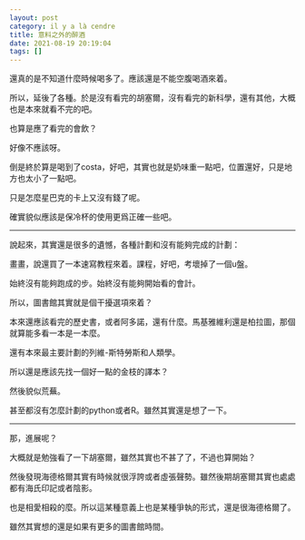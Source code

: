 ```yaml
---
layout: post
category: il y a là cendre
title: 意料之外的醉酒
date: 2021-08-19 20:19:04
tags: []
---
```


還真的是不知道什麼時候喝多了。應該還是不能空腹喝酒來着。

所以，延後了各種。於是沒有看完的胡塞爾，沒有看完的新科學，還有其他，大概也是本來就看不完的吧。

也算是應了看完的會飲？

好像不應該呀。

倒是終於算是喝到了costa，好吧，其實也就是奶味重一點吧，位置還好，只是地方也太小了一點吧。

只是怎麼星巴克的卡上又沒有錢了呢。

確實貌似應該是保冷杯的使用更爲正確一些吧。

------

說起來，其實還是很多的遺憾，各種計劃和沒有能夠完成的計劃：

畫畫，說還買了一本速寫教程來着。課程，好吧，考壞掉了一個u盤。

始終沒有能夠跑成的步。始終沒有能夠開始看的會計。

所以，圖書館其實就是個干擾選項來着？

本來還應該看完的歷史書，或者阿多諾，還有什麼。馬基雅維利還是柏拉圖，那個就算能多看一本是一本麼。

還有本來最主要計劃的列維-斯特勞斯和人類學。

所以還是應該先找一個好一點的金枝的譯本？

然後貌似荒蕪。

甚至都沒有怎麼計劃的python或者R。雖然其實還是想了一下。

------

那，進展呢？

大概就是勉強看了一下胡塞爾，雖然其實也不甚了了，不過也算開始？

然後發現海德格爾其實有時候就很浮誇或者虛張聲勢。雖然後期胡塞爾其實也處處都有海氏印記或者陰影。

也是相愛相殺的麼。所以這某種意義上也是某種爭執的形式，還是很海德格爾了。

雖然其實想的還是如果有更多的圖書館時間。




